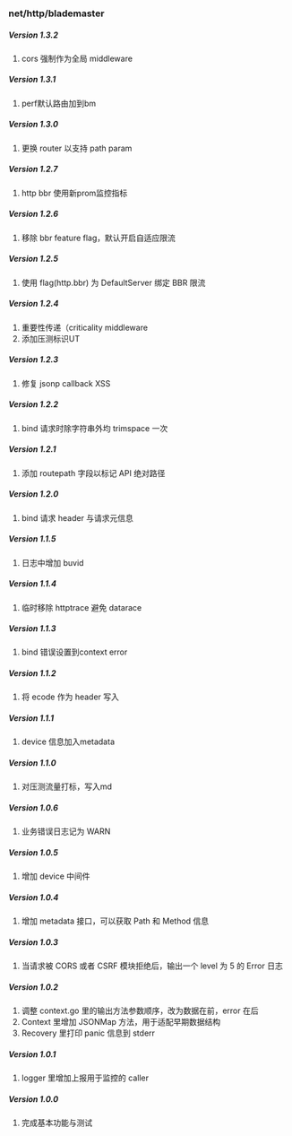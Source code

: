 ### net/http/blademaster

##### Version 1.3.2
1. cors 强制作为全局 middleware

##### Version 1.3.1
1. perf默认路由加到bm

##### Version 1.3.0
1. 更换 router 以支持 path param

##### Version 1.2.7
1. http bbr 使用新prom监控指标

##### Version 1.2.6
1. 移除 bbr feature flag，默认开启自适应限流 

##### Version 1.2.5
1. 使用 flag(http.bbr) 为 DefaultServer 绑定 BBR 限流

##### Version 1.2.4
1. 重要性传递（criticality middleware
2. 添加压测标识UT

##### Version 1.2.3
1. 修复 jsonp callback XSS

##### Version 1.2.2
1. bind 请求时除字符串外均 trimspace 一次

##### Version 1.2.1
1. 添加 routepath 字段以标记 API 绝对路径

##### Version 1.2.0
1. bind 请求 header 与请求元信息

##### Version 1.1.5
1. 日志中增加 buvid

##### Version 1.1.4
1. 临时移除 httptrace 避免 datarace

##### Version 1.1.3
1. bind 错误设置到context error

##### Version 1.1.2
1. 将 ecode 作为 header 写入

##### Version 1.1.1
1. device 信息加入metadata

##### Version 1.1.0

1. 对压测流量打标，写入md

##### Version 1.0.6

1. 业务错误日志记为 WARN

##### Version 1.0.5

1. 增加 device 中间件

##### Version 1.0.4

1. 增加 metadata 接口，可以获取 Path 和 Method 信息

##### Version 1.0.3

1. 当请求被 CORS 或者 CSRF 模块拒绝后，输出一个 level 为 5 的 Error 日志

##### Version 1.0.2

1. 调整 context.go 里的输出方法参数顺序，改为数据在前，error 在后
2. Context 里增加 JSONMap 方法，用于适配早期数据结构
3. Recovery 里打印 panic 信息到 stderr

##### Version 1.0.1

1. logger 里增加上报用于监控的 caller

##### Version 1.0.0

1. 完成基本功能与测试


